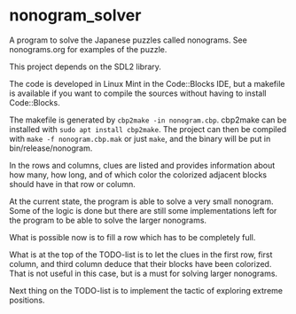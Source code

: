 # nonogram_solver
A program to solve the Japanese puzzles called nonograms. See nonograms.org for examples of the puzzle. 

This project depends on the SDL2 library. 

The code is developed in Linux Mint in the Code::Blocks IDE, but a makefile is available if you want to compile the sources without having to install Code::Blocks.

The makefile is generated by `cbp2make -in nonogram.cbp`. cbp2make can be installed with `sudo apt install cbp2make`. The project can then be compiled with `make -f nonogram.cbp.mak` or just `make`, and the binary will be put in bin/release/nonogram.

In the rows and columns, clues are listed and provides information about how many, how long, and of which color the colorized adjacent blocks should have in that row or column.

At the current state, the program is able to solve a very small nonogram. Some of the logic is done but there are still some implementations left for the program to be able to solve the larger nonograms.

What is possible now is to fill a row which has to be completely full. 

What is at the top of the TODO-list is to let the clues in the first row, first column, and third column deduce that their blocks have been colorized. That is not useful in this case, but is a must for solving larger nonograms.

Next thing on the TODO-list is to implement the tactic of exploring extreme positions.





